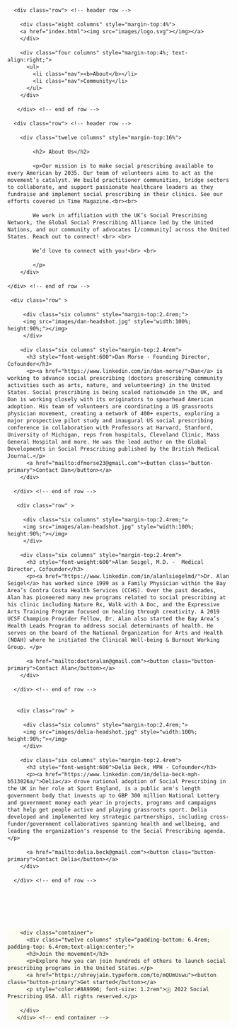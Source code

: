 
<!DOCTYPE html>
<html lang="en">
<head>

  <!-- Basic Page Needs
  –––––––––––––––––––––––––––––––––––––––––––––––––– -->
  <meta charset="utf-8">
  <title>Social Prescribing USA</title>
  <meta name="description" content="">
  <meta name="author" content="">

  <!-- Mobile Specific Metas
  –––––––––––––––––––––––––––––––––––––––––––––––––– -->
  <meta name="viewport" content="width=device-width, initial-scale=1">

  <!-- FONT
  –––––––––––––––––––––––––––––––––––––––––––––––––– -->
<link rel="preconnect" href="https://fonts.googleapis.com"> 
<link rel="preconnect" href="https://fonts.gstatic.com" crossorigin> 
<link href="https://fonts.googleapis.com/css2?family=DM+Sans:ital,wght@0,400;0,500;0,700;1,400;1,700&family=Poppins:wght@100;200;300;400;600;800&family=Quicksand:wght@300;400;600;700&display=swap" rel="stylesheet">

  <!-- CSS
  –––––––––––––––––––––––––––––––––––––––––––––––––– -->
  <link rel="stylesheet" href="css/normalize.css">
  <link rel="stylesheet" href="css/skeleton.css">
  <link rel="stylesheet" href="css/text-rotation.css">


  <!-- Favicon
  –––––––––––––––––––––––––––––––––––––––––––––––––– -->
  <link rel="icon" type="image/png" href="images/favicon.png">

</head>
<body>

  <!-- Primary Page Layout
  –––––––––––––––––––––––––––––––––––––––––––––––––– -->
  <div class="container">

  	  <div class="row"> <!-- header row --> 

        <div class="eight columns" style="margin-top:4%"> 
		<a href="index.html"><img src="images/logo.svg"></img></a>
        </div>

        <div class="four columns" style="margin-top:4%; text-align:right;">
          <ul>
            <li class="nav"><b>About</b></li>
            <li class="nav">Community</li>
          </ul> 
        </div>

       </div> <!-- end of row --> 

      <div class="row"> <!-- header row --> 

        <div class="twelve columns" style="margin-top:16%"> 

			<h2> About Us</h2>

			<p>Our mission is to make social prescribing available to every American by 2035. Our team of volunteers aims to act as the movement’s catalyst. We build practitioner communities, bridge sectors to collaborate, and support passionate healthcare leaders as they fundraise and implement social prescribing in their clinics. See our efforts covered in Time Magazine.<br><br>

			We work in affiliation with the UK’s Social Prescribing Network, the Global Social Prescribing Alliance led by the United Nations, and our community of advocates [/community] across the United States. Reach out to connect! <br> <br> 

			We’d love to connect with you!<br> <br>

			</p>
		</div>

	</div> <!-- end of row -->

	 <div class="row" >

         <div class="six columns" style="margin-top:2.4rem;">
      	 <img src="images/dan-headshot.jpg" style="width:100%; height:90%;"></img>
         </div>

        <div class="six columns" style="margin-top:2.4rem">
          <h3 style="font-weight:600">Dan Morse - Founding Director, Cofounder</h3>
          <p><a href="https://www.linkedin.com/in/dan-morse/">Dan</a> is working to advance social prescribing (doctors prescribing community activities such as arts, nature, and volunteering) in the United States. Social prescribing is being scaled nationwide in the UK, and Dan is working closely with its originators to spearhead American adoption. His team of volunteers are coordinating a US grassroots physician movement, creating a network of 400+ experts, exploring a major prospective pilot study and inaugural US social prescribing conference in collaboration with Professors at Harvard, Stanford, University of Michigan, reps from hospitals, Cleveland Clinic, Mass General Hospital and more. He was the lead author on the Global Developments in Social Prescribing published by the British Medical Journal.</p>
          <a href="mailto:dfmorse23@gmail.com"><button class="button-primary">Contact Dan</button></a>
        </div>

      </div> <!-- end of row --> 

       <div class="row" >

         <div class="six columns" style="margin-top:2.4rem;">
      	 <img src="images/alan-headshot.jpg" style="width:100%; height:90%;"></img>
         </div>

        <div class="six columns" style="margin-top:2.4rem">
          <h3 style="font-weight:600">Alan Seigel, M.D. -  Medical Director, Cofounder</h3>
          <p><a href="https://www.linkedin.com/in/alanlsiegelmd/">Dr. Alan Seigel</a> has worked since 1999 as a Family Physician within the Bay Area’s Contra Costa Health Services (CCHS). Over the past decades, Alan has pioneered many new programs related to social prescribing at his clinic including Nature Rx, Walk with A Doc, and the Expressive Arts Training Program focused on healing through creativity. A 2019 UCSF Champion Provider Fellow, Dr. Alan also started the Bay Area’s Health Leads Program to address social determinants of health. He serves on the board of the National Organization for Arts and Health (NOAH) where he initiated the Clinical Well-being & Burnout Working Group. </p>

          <a href="mailto:doctoralan@gmail.com"><button class="button-primary">Contact Alan</button></a>
        </div>

      </div> <!-- end of row --> 


       <div class="row" >

         <div class="six columns" style="margin-top:2.4rem;">
      	 <img src="images/delia-headshot.jpg" style="width:100%; height:90%;"></img>
         </div>

        <div class="six columns" style="margin-top:2.4rem">
          <h3 style="font-weight:600">Delia Beck, MPH - Cofounder</h3>
          <p><a href="https://www.linkedin.com/in/delia-beck-mph-b513026a/">Delia</a> drove national adoption of Social Prescribing in the UK in her role at Sport England, is a public arm's length government body that invests up to GBP 300 million National Lottery and government money each year in projects, programs and campaigns that help get people active and playing grassroots sport. Delia developed and implemented key strategic partnerships, including cross-funder/government collaboratives spanning health and wellbeing, and leading the organization's response to the Social Prescribing agenda.</p>
          
          <a href="mailto:delia.beck@gmail.com"><button class="button-primary">Contact Delia</button></a>
        </div>

      </div> <!-- end of row --> 


</div> <!-- end of container -->

<div class="row" style="width:100%; height: auto; background-color:#FDFCF1; margin-top:6.4rem">
        <!-- <img src="images/bubbles-end.svg" style="position: absolute; width:100%; height:280px; "></img> -->

        <div class="container">
          <div class="twelve columns" style="padding-bottom: 6.4rem; padding-top: 6.4rem;text-align:center;">
          <h3>Join the movement</h3>
          <p>Explore how you can join hundreds of others to launch social prescribing programs in the United States.</p>
          <a href="https://shreyjain.typeform.com/to/mQUmUswu"><button class="button-primary">Get started</button></a>
          <p style="color:#8A9996; font-size: 1.2rem">ⓒ 2022 Social Prescribing USA. All rights reserved.</p>

        </div> 
       </div> <!-- end container --> 

   </div> <!-- end of row --> 


<!-- End Document
  –––––––––––––––––––––––––––––––––––––––––––––––––– -->
</body>
</html>



